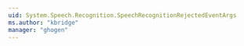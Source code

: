 ```yaml
---
uid: System.Speech.Recognition.SpeechRecognitionRejectedEventArgs
ms.author: "kbridge"
manager: "ghogen"
---
```

